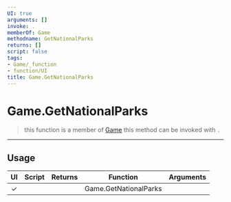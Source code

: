 ```yaml
---
UI: true
arguments: []
invoke: .
memberOf: Game
methodname: GetNationalParks
returns: []
script: false
tags:
- Game/_function
- function/UI
title: Game.GetNationalParks
---
```

# Game.GetNationalParks
> this function is a member of [Game](civ-6/lua/Game.md)
> this method can be invoked with `.`
-----
## Usage
|  UI | Script | Returns | Function | Arguments |
|:---:|:------:|-------:|:--------:|:---------|
|✓| ||Game.GetNationalParks||
